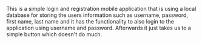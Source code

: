 This is a simple login and registration mobile application that is using a local database for storing the users information such as username, password, first name, last name and it has the functionality to also login to the application using username and password. Afterwards it just takes us to a simple button which doesn't do much.
